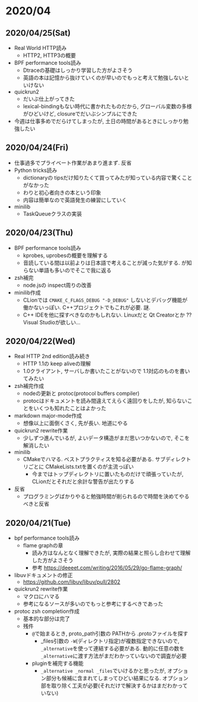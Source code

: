 # 2020/04

## 2020/04/25(Sat)

- Real World HTTP読み
  - HTTP2, HTTP3の概要
- BPF performance tools読み
  - Dtraceの基礎はしっかり学習した方がよさそう
  - 英語の本は記憶から抜けていくのが早いのでもっと考えて勉強しないといけない
- quickrun2
  - だいぶ仕上がってきた
  - lexical-bindingもない時代に書かれたものだから, グローバル変数の多様がひどいけど, closureでだいぶシンプルにできた
- 今週は仕事多めでだらけてしまったが, 土日の時間があるときにしっかり勉強したい

## 2020/04/24(Fri)

- 仕事過多でプライベート作業があまり進まず. 反省
- Python tricks読み
  - dictionaryの tipsだけ知りたくて買ってみたが知っている内容で驚くことがなかった
  - わりと初心者向きの本という印象
  - 内容は簡単なので英語発生の練習にしていく
- minilib
  - TaskQueueクラスの実装

## 2020/04/23(Thu)

- BPF performance tools読み
  - kprobes, uprobesの概要を理解する
  - 音読している間は以前よりは日本語で考えることが減った気がする. が知らない単語も多いのでそこで我に返る
- zsh補完
  - node.jsの inspect周りの改善
- minilib作成
  - CLionでは `CMAKE_C_FLAGS_DEBUG "-D_DEBUG"` しないとデバッグ機能が働かないっぽい. C++プロジェクトでもこれが必要. 謎.
  - C++ IDEを他に探すべきなのかもしれない. Linuxだと Qt Creatorとか ?? Visual Studioが欲しい...

## 2020/04/22(Wed)

- Real HTTP 2nd edition読み続き
  - HTTP 1.1の keep aliveの理解
  - 1.0クライアント, サーバしか書いたことがないので 1.1対応のものを書いてみたい
- zsh補完作成
  - nodeの更新と protoc(protocol buffers compiler)
  - protocはドキュメントを読み間違えてえらく遠回りをしたが, 知らないことをいくつも知れたことはよかった
- markdown major-mode作成
  - 想像以上に面倒くさく, 先が長い. 地道にやる
- quickrun2 rewrite作業
  - 少しずつ進んでいるが, よいデータ構造がまだ思いつかないので, そこを解消したい
- minilib
  - CMakeでハマる. ベストプラクティスを知る必要がある. サブディレクトリごとに CMakeLists.txtを置くのが主流っぽい
    - 今まではトップディレクトリに置いたものだけで頑張っていたが, CLionだとそれだと余計な警告が出たりする
- 反省
  - プログラミングばかりやると勉強時間が削られるので時間を決めてやるべきと反省

## 2020/04/21(Tue)

- bpf performance tools読み
  - flame graphの章
    - 読み方はなんとなく理解できたが, 実際の結果と照らし合わせて理解した方がよさそう
    - 参考 https://deeeet.com/writing/2016/05/29/go-flame-graph/
- libuvドキュメントの修正
  - https://github.com/libuv/libuv/pull/2802
- quickrun2 rewrite作業
  - マクロにハマる
  - 参考になるソースが多いのでもっと参考にするべきであった
- protoc zsh completion作成
  - 基本的な部分は完了
  - 残件
    - `@`で始まるとき, proto_path引数の PATHから .protoファイルを探す
      - _files引数の `-W`(ディレクトリ指定)が複数指定できないので, `_alternative`を使って連結する必要がある. 動的に任意の数を `_alternative`に渡す方法がまだわかっていないので調査が必要
    - pluginを補完する機能
      - `_alternative _normal _files`でいけるかと思ったが, オプション部分も候補に含まれてしまってひどい結果になる. オプション部を取り除く工夫が必要(それだけで解決するかはまだわかっていない)
